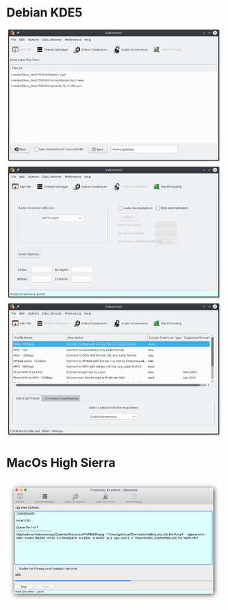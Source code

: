 # Debian KDE5
![Image](/images/Linux1.png)
![Image](/images/Linux2.png)
![Image](/images/Linux3.png)
# MacOs High Sierra
![Image](/images/MacOsHighSierra.png)
